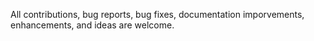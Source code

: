 All contributions, bug reports, bug fixes, documentation imporvements, enhancements, and ideas are welcome.
